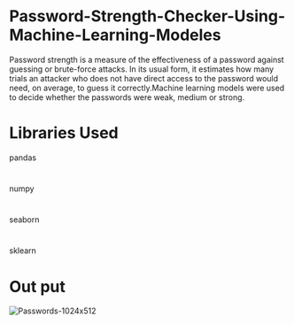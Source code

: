 # Password-Strength-Checker-Using-Machine-Learning-Modeles
Password strength is a measure of the effectiveness of a password against guessing or brute-force attacks. In its usual form, it estimates how many trials an attacker who does not have direct access to the password would need, on average, to guess it correctly.Machine learning models were used to decide whether the passwords were weak, medium or strong.
# Libraries Used
pandas
#
numpy
#
seaborn
#
sklearn
# Out put 

![Passwords-1024x512](https://user-images.githubusercontent.com/99261355/235495506-cbdf8a8b-bbcb-4d21-9e15-deeaa6938b30.png)
